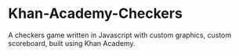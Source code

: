 # Khan-Academy-Checkers
A checkers game written in Javascript with custom graphics, custom scoreboard, built using Khan Academy.
